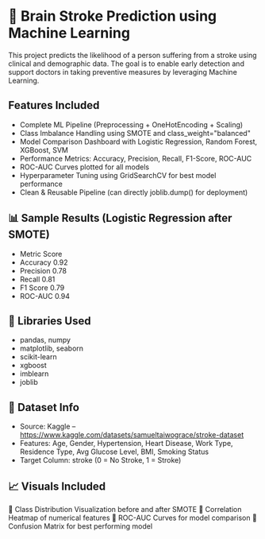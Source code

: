 # 🧠 Brain Stroke Prediction using Machine Learning

This project predicts the likelihood of a person suffering from a stroke using clinical and demographic data.
The goal is to enable early detection and support doctors in taking preventive measures by leveraging Machine Learning.

## Features Included

* Complete ML Pipeline (Preprocessing + OneHotEncoding + Scaling)
* Class Imbalance Handling using SMOTE and class_weight="balanced"
* Model Comparison Dashboard with Logistic Regression, Random Forest, XGBoost, SVM
* Performance Metrics: Accuracy, Precision, Recall, F1-Score, ROC-AUC
* ROC-AUC Curves plotted for all models
* Hyperparameter Tuning using GridSearchCV for best model performance
* Clean & Reusable Pipeline (can directly joblib.dump() for deployment)


## 📊 Sample Results (Logistic Regression after SMOTE)
* Metric	Score
* Accuracy	0.92
* Precision	0.78
* Recall	0.81
* F1 Score	0.79
* ROC-AUC	0.94
## 🧰 Libraries Used

* pandas, numpy
* matplotlib, seaborn
* scikit-learn
* xgboost
* imblearn
* joblib

## 🧪 Dataset Info

* Source: Kaggle – https://www.kaggle.com/datasets/samueltaiwograce/stroke-dataset
* Features: Age, Gender, Hypertension, Heart Disease, Work Type, Residence Type, Avg Glucose Level, BMI, Smoking Status
* Target Column: stroke (0 = No Stroke, 1 = Stroke)

## 📈 Visuals Included

📌 Class Distribution Visualization before and after SMOTE
📌 Correlation Heatmap of numerical features
📌 ROC-AUC Curves for model comparison
📌 Confusion Matrix for best performing model
